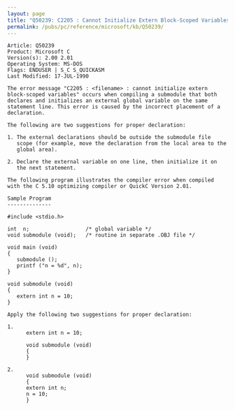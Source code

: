 ```yaml
---
layout: page
title: "Q50239: C2205 : Cannot Initialize Extern Block-Scoped Variables"
permalink: /pubs/pc/reference/microsoft/kb/Q50239/
---
```


	Article: Q50239
	Product: Microsoft C
	Version(s): 2.00 2.01
	Operating System: MS-DOS
	Flags: ENDUSER | S_C S_QUICKASM
	Last Modified: 17-JUL-1990
	
	The error message "C2205 : <filename> : cannot initialize extern
	block-scoped variables" occurs when compiling a submodule that both
	declares and initializes an external global variable on the same
	statement line. This error is caused by the incorrect placement of a
	declaration.
	
	The following are two suggestions for proper declaration:
	
	1. The external declarations should be outside the submodule file
	   scope (for example, move the declaration from the local area to the
	   global area).
	
	2. Declare the external variable on one line, then initialize it on
	   the next statement.
	
	The following program illustrates the compiler error when compiled
	with the C 5.10 optimizing compiler or QuickC Version 2.01.
	
	Sample Program
	--------------
	
	#include <stdio.h>
	
	int  n;                  /* global variable */
	void submodule (void);   /* routine in separate .OBJ file */
	
	void main (void)
	{
	   submodule ();
	   printf ("n = %d", n);
	}
	
	void submodule (void)
	{
	   extern int n = 10;
	}
	
	Apply the following two suggestions for proper declaration:
	
	1.
	      extern int n = 10;
	
	      void submodule (void)
	      {
	      }
	
	2.
	      void submodule (void)
	      {
	      extern int n;
	      n = 10;
	      }
